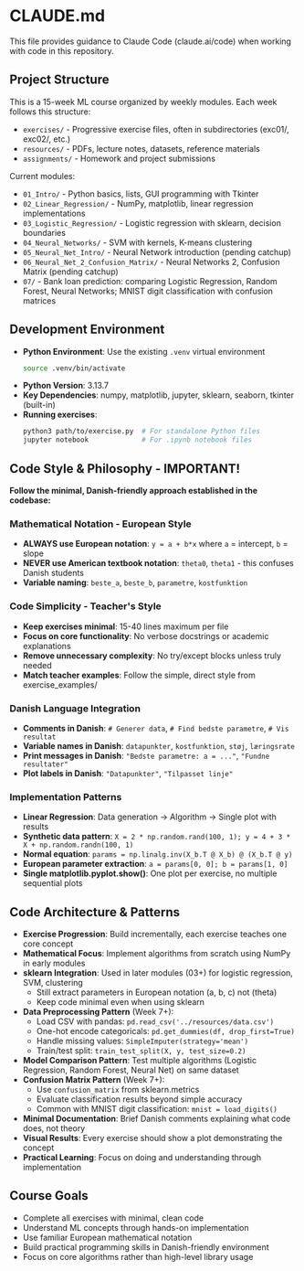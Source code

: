 # CLAUDE.md

This file provides guidance to Claude Code (claude.ai/code) when working with code in this repository.

## Project Structure
This is a 15-week ML course organized by weekly modules. Each week follows this structure:
- `exercises/` - Progressive exercise files, often in subdirectories (exc01/, exc02/, etc.)
- `resources/` - PDFs, lecture notes, datasets, reference materials  
- `assignments/` - Homework and project submissions

Current modules:
- `01_Intro/` - Python basics, lists, GUI programming with Tkinter
- `02_Linear_Regression/` - NumPy, matplotlib, linear regression implementations
- `03_Logistic_Regression/` - Logistic regression with sklearn, decision boundaries
- `04_Neural_Networks/` - SVM with kernels, K-means clustering
- `05_Neural_Net_Intro/` - Neural Network introduction (pending catchup)
- `06_Neural_Net_2_Confusion_Matrix/` - Neural Networks 2, Confusion Matrix (pending catchup)
- `07/` - Bank loan prediction: comparing Logistic Regression, Random Forest, Neural Networks; MNIST digit classification with confusion matrices

## Development Environment
- **Python Environment**: Use the existing `.venv` virtual environment
  ```bash
  source .venv/bin/activate
  ```
- **Python Version**: 3.13.7
- **Key Dependencies**: numpy, matplotlib, jupyter, sklearn, seaborn, tkinter (built-in)
- **Running exercises**:
  ```bash
  python3 path/to/exercise.py  # For standalone Python files
  jupyter notebook             # For .ipynb notebook files
  ```

## Code Style & Philosophy - IMPORTANT!
**Follow the minimal, Danish-friendly approach established in the codebase:**

### **Mathematical Notation - European Style**
- **ALWAYS use European notation**: `y = a + b*x` where `a` = intercept, `b` = slope
- **NEVER use American textbook notation**: `theta0`, `theta1` - this confuses Danish students
- **Variable naming**: `beste_a`, `beste_b`, `parametre`, `kostfunktion`

### **Code Simplicity - Teacher's Style**
- **Keep exercises minimal**: 15-40 lines maximum per file
- **Focus on core functionality**: No verbose docstrings or academic explanations
- **Remove unnecessary complexity**: No try/except blocks unless truly needed
- **Match teacher examples**: Follow the simple, direct style from exercise_examples/

### **Danish Language Integration**
- **Comments in Danish**: `# Generer data`, `# Find bedste parametre`, `# Vis resultat`
- **Variable names in Danish**: `datapunkter`, `kostfunktion`, `støj`, `læringsrate`
- **Print messages in Danish**: `"Bedste parametre: a = ..."`, `"Fundne resultater"`
- **Plot labels in Danish**: `"Datapunkter"`, `"Tilpasset linje"`

### **Implementation Patterns**
- **Linear Regression**: Data generation → Algorithm → Single plot with results
- **Synthetic data pattern**: `X = 2 * np.random.rand(100, 1); y = 4 + 3 * X + np.random.randn(100, 1)`
- **Normal equation**: `params = np.linalg.inv(X_b.T @ X_b) @ (X_b.T @ y)`
- **European parameter extraction**: `a = params[0, 0]; b = params[1, 0]`
- **Single matplotlib.pyplot.show()**: One plot per exercise, no multiple sequential plots

## Code Architecture & Patterns
- **Exercise Progression**: Build incrementally, each exercise teaches one core concept
- **Mathematical Focus**: Implement algorithms from scratch using NumPy in early modules
- **sklearn Integration**: Used in later modules (03+) for logistic regression, SVM, clustering
  - Still extract parameters in European notation (a, b, c) not (theta)
  - Keep code minimal even when using sklearn
- **Data Preprocessing Pattern** (Week 7+):
  - Load CSV with pandas: `pd.read_csv('../resources/data.csv')`
  - One-hot encode categoricals: `pd.get_dummies(df, drop_first=True)`
  - Handle missing values: `SimpleImputer(strategy='mean')`
  - Train/test split: `train_test_split(X, y, test_size=0.2)`
- **Model Comparison Pattern**: Test multiple algorithms (Logistic Regression, Random Forest, Neural Net) on same dataset
- **Confusion Matrix Pattern** (Week 7+):
  - Use `confusion_matrix` from sklearn.metrics
  - Evaluate classification results beyond simple accuracy
  - Common with MNIST digit classification: `mnist = load_digits()`
- **Minimal Documentation**: Brief Danish comments explaining what code does, not theory
- **Visual Results**: Every exercise should show a plot demonstrating the concept
- **Practical Learning**: Focus on doing and understanding through implementation

## Course Goals
- Complete all exercises with minimal, clean code
- Understand ML concepts through hands-on implementation  
- Use familiar European mathematical notation
- Build practical programming skills in Danish-friendly environment
- Focus on core algorithms rather than high-level library usage
